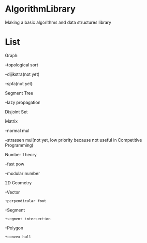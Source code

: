 # AlgorithmLibrary
Making a basic algorithms and data structures library

# List
Graph

  -topological sort
  
  -dijikstra(not yet)
  
  -spfa(not yet)
  
Segment Tree

  -lazy propagation
  
Disjoint Set

Matrix

  -normal mul
  
  -strassen mul(not yet, low priority because not useful in Competitive Programming)
  
Number Theory

  -fast pow
  
  -modular number
  
2D Geometry

  -Vector
  
    +perpendicular_foot
    
  -Segment
  
    +segment intersection
    
  -Polygon
  
    +convex hull
